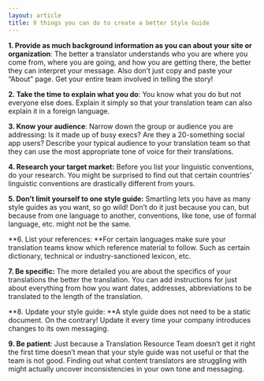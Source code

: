 ```yaml
---
layout: article
title: 9 things you can do to create a better Style Guide
---
```




**1. Provide as much background information as you can about your site or organization**: The better a translator understands who you are where you come from, where you are going, and how you are getting there, the better they can interpret your message. Also don’t just copy and paste your “About” page. Get your entire team involved in telling the story!

**2. Take the time to explain what you do**: You know what you do but not everyone else does. Explain it simply so that your translation team can also explain it in a foreign language.

**3. Know your audience**: Narrow down the group or audience you are addressing: Is it made up of busy execs? Are they a 20-something social app users? Describe your typical audience to your translation team so that they can use the most appropriate tone of voice for their translations.

**4. Research your target market:**&nbsp;Before you list your linguistic conventions, do your research. You might be surprised to find out that certain countries’ linguistic conventions are drastically different from yours.

**5. Don’t limit yourself to one style guide:**&nbsp;Smartling lets you have as many style guides as you want, so go wild! Don’t do it just because you can, but because from one language to another, conventions, like tone, use of formal language, etc. might not be the same.

**6. List your references:&nbsp;**For certain languages make sure your translation teams know which reference material to follow. Such as certain dictionary, technical or industry-sanctioned lexicon, etc.

**7. Be specific:**&nbsp;The more detailed you are about the specifics of your translations the better the translation. You can add instructions for just about everything from how you want dates, addresses, abbreviations to be translated to the length of the translation.

**8. Update your style guide:&nbsp;**A style guide does not need to be a static document. On the contrary! Update it every time your company introduces changes to its own messaging.

**9. Be patient**: Just because a Translation Resource Team doesn’t get it right the first time doesn’t mean that your style guide was not useful or that the team is not good. Finding out what content translators are struggling with might actually uncover inconsistencies in your own tone and messaging.